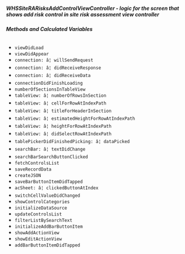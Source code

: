##### **WHSSiteRARisksAddControlViewController** - logic for the screen that shows add risk control in site risk assessment view controller

###### **Methods and Calculated Variables**
- `viewDidLoad`
- `viewDidAppear`
- `connection: â¦ willSendRequest`
- `connection: â¦ didReceiveResponse`
- `connection: â¦ didReceiveData`
- `connectionDidFinishLoading`
- `numberOfSectionsInTableView`
- `tableView: â¦ numberOfRowsInSection`
- `tableView: â¦ cellForRowAtIndexPath`
- `tableView: â¦ titleForHeaderInSection`
- `tableView: â¦ estimatedHeightForRowAtIndexPath`
- `tableView: â¦ heightForRowAtIndexPath`
- `tableView: â¦ didSelectRowAtIndexPath`
- `tablePickerDidFinishedPicking: â¦ dataPicked`
- `searchBar: â¦ textDidChange`
- `searchBarSearchButtonClicked`
- `fetchControlsList`
- `saveRecordData`
- `createJSON`
- `saveBarButtonItemDidTapped`
- `acSheet: â¦ clickedButtonAtIndex`
- `switchCellValueDidChanged`
- `showControlCategories`
- `initializeDataSource`
- `updateControlsList`
- `filterListBySearchText`
- `initializeAddBarButtonItem`
- `showAddActionView`
- `showEditActionView`
- `addBarButtonItemDidTapped`